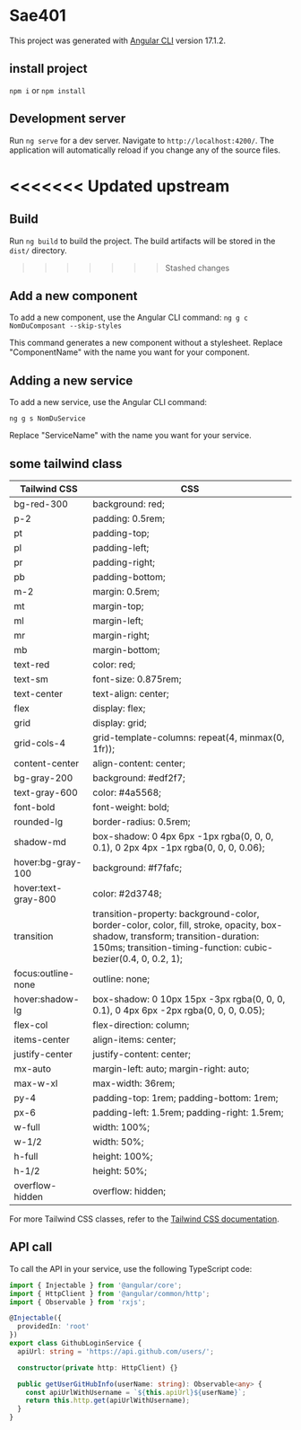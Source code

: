# Sae401

This project was generated with [Angular CLI](https://github.com/angular/angular-cli) version 17.1.2.

## install project 
`npm i` or `npm install` 

## Development server

Run `ng serve` for a dev server. Navigate to `http://localhost:4200/`. The application will automatically reload if you change any of the source files.

<<<<<<< Updated upstream
=======
## Build

Run `ng build` to build the project. The build artifacts will be stored in the `dist/` directory.
>>>>>>> Stashed changes

## Add a new component

To add a new component, use the Angular CLI command:
`ng g c NomDuComposant --skip-styles`

This command generates a new component without a stylesheet. Replace "ComponentName" with the name you want for your component.

## Adding a new service

To add a new service, use the Angular CLI command:

`ng g s NomDuService`

Replace "ServiceName" with the name you want for your service.


## some tailwind class 

| Tailwind CSS         | CSS                            |
|----------------------|--------------------------------|
| bg-red-300           | background: red;               |
| p-2                  | padding: 0.5rem;               |
| pt                   | padding-top;                   |
| pl                   | padding-left;                  |
| pr                   | padding-right;                 |
| pb                   | padding-bottom;                |
| m-2                  | margin: 0.5rem;                |
| mt                   | margin-top;                    |
| ml                   | margin-left;                   |
| mr                   | margin-right;                  |
| mb                   | margin-bottom;                 |
| text-red             | color: red;                    |
| text-sm              | font-size: 0.875rem;           |
| text-center          | text-align: center;            |
| flex                 | display: flex;                 |
| grid                 | display: grid;                 |
| grid-cols-4          | grid-template-columns: repeat(4, minmax(0, 1fr)); |
| content-center       | align-content: center;         |
| bg-gray-200          | background: #edf2f7;           |
| text-gray-600        | color: #4a5568;                |
| font-bold            | font-weight: bold;             |
| rounded-lg           | border-radius: 0.5rem;         |
| shadow-md            | box-shadow: 0 4px 6px -1px rgba(0, 0, 0, 0.1), 0 2px 4px -1px rgba(0, 0, 0, 0.06); |
| hover:bg-gray-100    | background: #f7fafc;           |
| hover:text-gray-800  | color: #2d3748;                |
| transition           | transition-property: background-color, border-color, color, fill, stroke, opacity, box-shadow, transform; transition-duration: 150ms; transition-timing-function: cubic-bezier(0.4, 0, 0.2, 1); |
| focus:outline-none   | outline: none;                 |
| hover:shadow-lg      | box-shadow: 0 10px 15px -3px rgba(0, 0, 0, 0.1), 0 4px 6px -2px rgba(0, 0, 0, 0.05); |
| flex-col             | flex-direction: column;        |
| items-center         | align-items: center;           |
| justify-center       | justify-content: center;       |
| mx-auto              | margin-left: auto; margin-right: auto; |
| max-w-xl             | max-width: 36rem;              |
| py-4                 | padding-top: 1rem; padding-bottom: 1rem; |
| px-6                 | padding-left: 1.5rem; padding-right: 1.5rem; |
| w-full               | width: 100%;                   |
| w-1/2                | width: 50%;                    |
| h-full               | height: 100%;                  |
| h-1/2                | height: 50%;                   |
| overflow-hidden      | overflow: hidden;              |

For more Tailwind CSS classes, refer to the [Tailwind CSS documentation](https://tailwindcss.com/docs/installation).

## API call 

To call the API in your service, use the following TypeScript code:

```typescript
import { Injectable } from '@angular/core';
import { HttpClient } from '@angular/common/http';
import { Observable } from 'rxjs';

@Injectable({
  providedIn: 'root'
})
export class GithubLoginService {
  apiUrl: string = 'https://api.github.com/users/';

  constructor(private http: HttpClient) {}

  public getUserGitHubInfo(userName: string): Observable<any> {
    const apiUrlWithUsername = `${this.apiUrl}${userName}`;
    return this.http.get(apiUrlWithUsername);
  }
}



